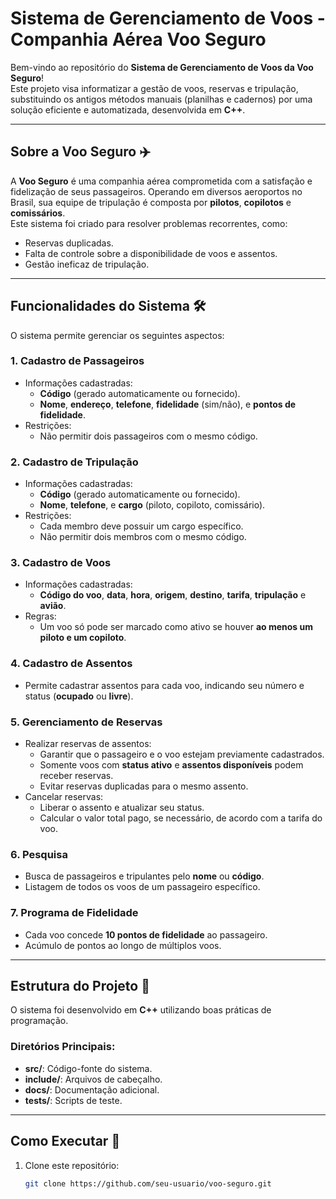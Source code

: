# Sistema de Gerenciamento de Voos - Companhia Aérea Voo Seguro

Bem-vindo ao repositório do **Sistema de Gerenciamento de Voos da Voo Seguro**!  
Este projeto visa informatizar a gestão de voos, reservas e tripulação, substituindo os antigos métodos manuais (planilhas e cadernos) por uma solução eficiente e automatizada, desenvolvida em **C++**.

---

## Sobre a Voo Seguro ✈️
A **Voo Seguro** é uma companhia aérea comprometida com a satisfação e fidelização de seus passageiros. Operando em diversos aeroportos no Brasil, sua equipe de tripulação é composta por **pilotos**, **copilotos** e **comissários**.  
Este sistema foi criado para resolver problemas recorrentes, como:
- Reservas duplicadas.
- Falta de controle sobre a disponibilidade de voos e assentos.
- Gestão ineficaz de tripulação.

---

## Funcionalidades do Sistema 🛠️
O sistema permite gerenciar os seguintes aspectos:

### 1. Cadastro de Passageiros
- Informações cadastradas: 
  - **Código** (gerado automaticamente ou fornecido).
  - **Nome**, **endereço**, **telefone**, **fidelidade** (sim/não), e **pontos de fidelidade**.
- Restrições:
  - Não permitir dois passageiros com o mesmo código.

### 2. Cadastro de Tripulação
- Informações cadastradas:
  - **Código** (gerado automaticamente ou fornecido).
  - **Nome**, **telefone**, e **cargo** (piloto, copiloto, comissário).
- Restrições:
  - Cada membro deve possuir um cargo específico.
  - Não permitir dois membros com o mesmo código.

### 3. Cadastro de Voos
- Informações cadastradas:
  - **Código do voo**, **data**, **hora**, **origem**, **destino**, **tarifa**, **tripulação** e **avião**.
- Regras:
  - Um voo só pode ser marcado como ativo se houver **ao menos um piloto e um copiloto**.

### 4. Cadastro de Assentos
- Permite cadastrar assentos para cada voo, indicando seu número e status (**ocupado** ou **livre**).

### 5. Gerenciamento de Reservas
- Realizar reservas de assentos:
  - Garantir que o passageiro e o voo estejam previamente cadastrados.
  - Somente voos com **status ativo** e **assentos disponíveis** podem receber reservas.
  - Evitar reservas duplicadas para o mesmo assento.
- Cancelar reservas:
  - Liberar o assento e atualizar seu status.
  - Calcular o valor total pago, se necessário, de acordo com a tarifa do voo.

### 6. Pesquisa
- Busca de passageiros e tripulantes pelo **nome** ou **código**.
- Listagem de todos os voos de um passageiro específico.

### 7. Programa de Fidelidade
- Cada voo concede **10 pontos de fidelidade** ao passageiro.
- Acúmulo de pontos ao longo de múltiplos voos.

---

## Estrutura do Projeto 📂
O sistema foi desenvolvido em **C++** utilizando boas práticas de programação.  

### Diretórios Principais:
- **src/**: Código-fonte do sistema.
- **include/**: Arquivos de cabeçalho.
- **docs/**: Documentação adicional.
- **tests/**: Scripts de teste.

---

## Como Executar 🚀
1. Clone este repositório:
   ```bash
   git clone https://github.com/seu-usuario/voo-seguro.git
        
